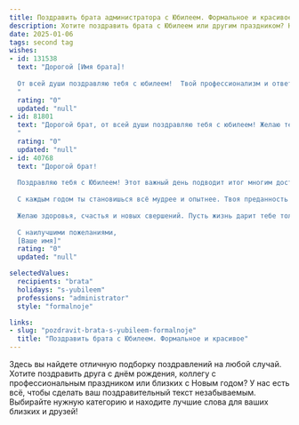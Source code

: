 ```yaml
---
title: Поздравить брата администратора с Юбилеем. Формальное и красивое
description: Хотите поздравить брата с Юбилеем или другим праздником? Наш ИИ создаст незабываемое поздравление, а вы обязательно выделитесь среди других.  
date: 2025-01-06
tags: second tag
wishes:
- id: 131538
  text: "Дорогой [Имя брата]!
  
  От всей души поздравляю тебя с юбилеем!  Твой профессионализм и ответственность в работе администратора заслуживают глубокого уважения. Желаю тебе дальнейших успехов в твоей карьере, крепкого здоровья, благополучия и всего самого наилучшего в жизни. Пусть каждый твой день будет наполнен радостью, счастьем и гармонией. С юбилеем!
  "
  rating: "0"
  updated: "null"
- id: 81801
  text: "Дорогой брат, от всей души поздравляю тебя с юбилеем! Желаю тебе успехов в твоей непростой, но важной профессии администратора,  крепкого здоровья, благополучия и счастья!
  "
  rating: "0"
  updated: "null"
- id: 40768
  text: "Дорогой брат!
  
  Поздравляю тебя с Юбилеем! Этот важный день подводит итог многим достижениям и значимым моментам в твоей жизни. Ты не только отличный профессионал в своей сфере, но и надежный человек, на которого всегда можно положиться.
  
  С каждым годом ты становишься всё мудрее и опытнее. Твоя преданность делу, ответственность и умение находить общий язык с людьми делают тебя настоящим мастером в профессии администратора. Уверен, что впереди тебя ждут новые высоты и невероятные достижения.
  
  Желаю здоровья, счастья и новых свершений. Пусть жизнь дарит тебе только положительные эмоции, а каждый день будет приносить радость и удовлетворение от сделанного.
  
  С наилучшими пожеланиями,
  [Ваше имя]"
  rating: "0"
  updated: "null"

selectedValues:
  recipients: "brata"
  holidays: "s-yubileem"
  professions: "administrator"
  style: "formalnoje"

links:
- slug: "pozdravit-brata-s-yubileem-formalnoje"
  title: "Поздравить брата с Юбилеем. Формальное и красивое"
---
```


Здесь вы найдете отличную подборку поздравлений на любой случай.
Хотите поздравить друга с днём рождения, коллегу с профессиональным праздником или близких с Новым годом? У нас есть всё, чтобы сделать ваш поздравительный текст незабываемым. Выбирайте нужную категорию и находите лучшие слова для ваших близких и друзей!
